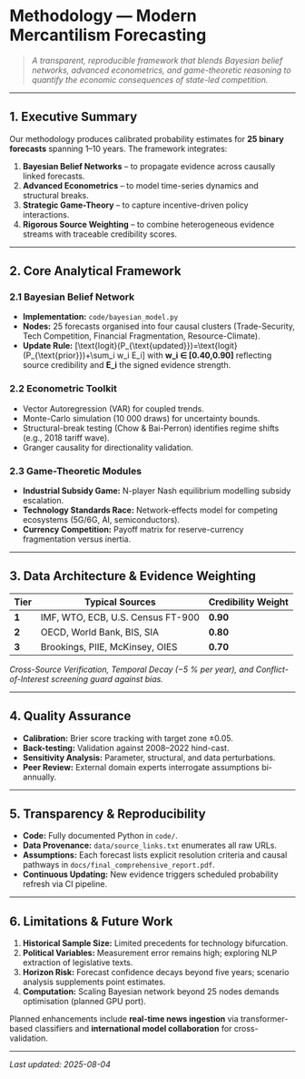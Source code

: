 # Methodology — Modern Mercantilism Forecasting

> *A transparent, reproducible framework that blends Bayesian belief networks, advanced econometrics, and game-theoretic reasoning to quantify the economic consequences of state-led competition.*

---

## 1. Executive Summary
Our methodology produces calibrated probability estimates for **25 binary forecasts** spanning 1–10 years. The framework integrates:

1. **Bayesian Belief Networks** – to propagate evidence across causally linked forecasts.
2. **Advanced Econometrics** – to model time-series dynamics and structural breaks.
3. **Strategic Game-Theory** – to capture incentive-driven policy interactions.
4. **Rigorous Source Weighting** – to combine heterogeneous evidence streams with traceable credibility scores.

---

## 2. Core Analytical Framework
### 2.1 Bayesian Belief Network
* **Implementation:** `code/bayesian_model.py`
* **Nodes:** 25 forecasts organised into four causal clusters (Trade-Security, Tech Competition, Financial Fragmentation, Resource-Climate).
* **Update Rule:**
\[\text{logit}(P_{\text{updated}})=\text{logit}(P_{\text{prior}})+\sum_i w_i E_i\]
with **w\_i ∈ [0.40,0.90]** reflecting source credibility and **E\_i** the signed evidence strength.

### 2.2 Econometric Toolkit
* Vector Autoregression (VAR) for coupled trends.
* Monte-Carlo simulation (10 000 draws) for uncertainty bounds.
* Structural-break testing (Chow & Bai-Perron) identifies regime shifts (e.g., 2018 tariff wave).
* Granger causality for directionality validation.

### 2.3 Game-Theoretic Modules
* **Industrial Subsidy Game:** N-player Nash equilibrium modelling subsidy escalation.
* **Technology Standards Race:** Network-effects model for competing ecosystems (5G/6G, AI, semiconductors).
* **Currency Competition:** Payoff matrix for reserve-currency fragmentation versus inertia.

---

## 3. Data Architecture & Evidence Weighting
| Tier | Typical Sources | Credibility Weight |
|------|-----------------|--------------------|
| **1** | IMF, WTO, ECB, U.S. Census FT-900 | **0.90** |
| **2** | OECD, World Bank, BIS, SIA | **0.80** |
| **3** | Brookings, PIIE, McKinsey, OIES | **0.70** |

*Cross-Source Verification, Temporal Decay (−5 % per year), and Conflict-of-Interest screening guard against bias.*

---

## 4. Quality Assurance
* **Calibration:** Brier score tracking with target zone ±0.05.
* **Back-testing:** Validation against 2008–2022 hind-cast.
* **Sensitivity Analysis:** Parameter, structural, and data perturbations.
* **Peer Review:** External domain experts interrogate assumptions bi-annually.

---

## 5. Transparency & Reproducibility
* **Code:** Fully documented Python in `code/`.
* **Data Provenance:** `data/source_links.txt` enumerates all raw URLs.
* **Assumptions:** Each forecast lists explicit resolution criteria and causal pathways in `docs/final_comprehensive_report.pdf`.
* **Continuous Updating:** New evidence triggers scheduled probability refresh via CI pipeline.

---

## 6. Limitations & Future Work
1. **Historical Sample Size:** Limited precedents for technology bifurcation.
2. **Political Variables:** Measurement error remains high; exploring NLP extraction of legislative texts.
3. **Horizon Risk:** Forecast confidence decays beyond five years; scenario analysis supplements point estimates.
4. **Computation:** Scaling Bayesian network beyond 25 nodes demands optimisation (planned GPU port).

Planned enhancements include **real-time news ingestion** via transformer-based classifiers and **international model collaboration** for cross-validation.

---

*Last updated: 2025-08-04*
